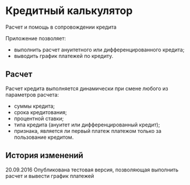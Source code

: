 # Кредитный калькулятор

Расчет и помощь в сопровождении кредита

Приложение позволяет: 
- выполнить расчет ануитетного или дифференцированного кредита;
- выводить график платежей по кредиту.

## Расчет

Расчет кредита выполняется динамически при смене любого из параметров расчета:
- суммы кредита;
- срока кредитования;
- процентной ставки;
- типа кредита (ануитет или дифференцированный кредит);
- признака, является ли первый платеж платежом только за пользование кредитом.

## История изменений

20.09.2016  Опубликована тестовая версия, позволяющая выполнить расчет и вывести график платежей
